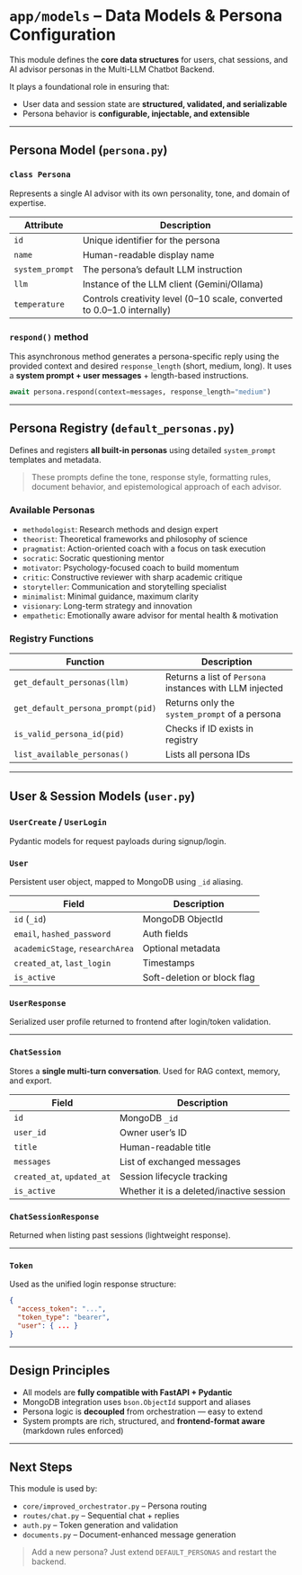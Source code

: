 # `app/models` – Data Models & Persona Configuration

This module defines the **core data structures** for users, chat sessions, and AI advisor personas in the Multi-LLM Chatbot Backend.

It plays a foundational role in ensuring that:
- User data and session state are **structured, validated, and serializable**
- Persona behavior is **configurable, injectable, and extensible**

---

## Persona Model (`persona.py`)

### `class Persona`

Represents a single AI advisor with its own personality, tone, and domain of expertise.

| Attribute       | Description |
|----------------|-------------|
| `id`           | Unique identifier for the persona |
| `name`         | Human-readable display name |
| `system_prompt`| The persona’s default LLM instruction |
| `llm`          | Instance of the LLM client (Gemini/Ollama) |
| `temperature`  | Controls creativity level (0–10 scale, converted to 0.0–1.0 internally) |

### `respond()` method

This asynchronous method generates a persona-specific reply using the provided context and desired `response_length` (short, medium, long). It uses a **system prompt + user messages** + length-based instructions.

```python
await persona.respond(context=messages, response_length="medium")
```

---

## Persona Registry (`default_personas.py`)

Defines and registers **all built-in personas** using detailed `system_prompt` templates and metadata.

> These prompts define the tone, response style, formatting rules, document behavior, and epistemological approach of each advisor.

### Available Personas

- `methodologist`: Research methods and design expert  
- `theorist`: Theoretical frameworks and philosophy of science  
- `pragmatist`: Action-oriented coach with a focus on task execution  
- `socratic`: Socratic questioning mentor  
- `motivator`: Psychology-focused coach to build momentum  
- `critic`: Constructive reviewer with sharp academic critique  
- `storyteller`: Communication and storytelling specialist  
- `minimalist`: Minimal guidance, maximum clarity  
- `visionary`: Long-term strategy and innovation  
- `empathetic`: Emotionally aware advisor for mental health & motivation  

### Registry Functions

| Function | Description |
|---------|-------------|
| `get_default_personas(llm)` | Returns a list of `Persona` instances with LLM injected |
| `get_default_persona_prompt(pid)` | Returns only the `system_prompt` of a persona |
| `is_valid_persona_id(pid)` | Checks if ID exists in registry |
| `list_available_personas()` | Lists all persona IDs |

---

## User & Session Models (`user.py`)

### `UserCreate` / `UserLogin`

Pydantic models for request payloads during signup/login.

### `User`

Persistent user object, mapped to MongoDB using `_id` aliasing.

| Field | Description |
|-------|-------------|
| `id` (`_id`) | MongoDB ObjectId |
| `email`, `hashed_password` | Auth fields |
| `academicStage`, `researchArea` | Optional metadata |
| `created_at`, `last_login` | Timestamps |
| `is_active` | Soft-deletion or block flag |

### `UserResponse`

Serialized user profile returned to frontend after login/token validation.

---

### `ChatSession`

Stores a **single multi-turn conversation**. Used for RAG context, memory, and export.

| Field | Description |
|-------|-------------|
| `id` | MongoDB `_id` |
| `user_id` | Owner user’s ID |
| `title` | Human-readable title |
| `messages` | List of exchanged messages |
| `created_at`, `updated_at` | Session lifecycle tracking |
| `is_active` | Whether it is a deleted/inactive session |

### `ChatSessionResponse`

Returned when listing past sessions (lightweight response).

---

### `Token`

Used as the unified login response structure:

```json
{
  "access_token": "...",
  "token_type": "bearer",
  "user": { ... }
}
```

---

## Design Principles

- All models are **fully compatible with FastAPI + Pydantic**
- MongoDB integration uses `bson.ObjectId` support and aliases
- Persona logic is **decoupled** from orchestration — easy to extend
- System prompts are rich, structured, and **frontend-format aware** (markdown rules enforced)

---

## Next Steps

This module is used by:

- `core/improved_orchestrator.py` – Persona routing  
- `routes/chat.py` – Sequential chat + replies  
- `auth.py` – Token generation and validation  
- `documents.py` – Document-enhanced message generation  

> Add a new persona? Just extend `DEFAULT_PERSONAS` and restart the backend.